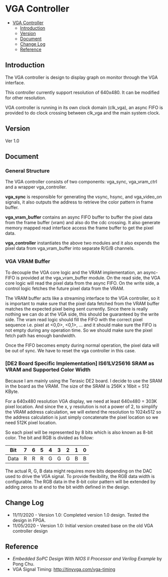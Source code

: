 # VGA Controller

- [VGA Controller](#vga-controller)
  - [Introduction](#introduction)
  - [Version](#version)
  - [Document](#document)
  - [Change Log](#change-log)
  - [Reference](#reference)

## Introduction

The VGA controller is design to display graph on monitor through the VGA interface.

This controller currently support resolution of 640x480. It can be modified for other resolution.

VGA controller is running in its own clock domain (clk_vga), an async FIFO is provided to do clock crossing between clk_vga and the main system clock.

## Version

Ver 1.0

## Document

### General Structure

The VGA controller consists of two components: vga_sync, vga_vram_ctrl and a wrapper vga_controller.

**vga_sync** is responsible for generating the vsync, hsync, and vga_video_on signals, it also outputs the address to retrieve the color pattern in frame buffer.

**vga_vram_buffer** contains an async FIFO buffer to buffer the pixel data from the frame buffer (vram) and also do the cdc crossing. It also generate memory mapped read interface access the frame buffer to get the pixel data.

**vga_controller** instantiates the above two modules and it also expends the pixel data from vga_vram_buffer into separate R/G/B channels.

### VGA VRAM Buffer

To decouple the VGA core logic and the VRAM implementation, an async-FIFO is provided at the vga_vram_buffer module. On the read side, the VGA core logic will read the pixel data from the async FIFO. On the write side, a control logic fetches the future pixel data from the VRAM.

The VRAM buffer acts like a streaming interface to the VGA controller, so it is important to make sure that the pixel data fetched from the VRAM buffer matches the expected pixel being sent currently. Since there is really nothing we can do at the VGA side, this should be guaranteed by the write side. The vram read logic should fill the FIFO with the correct pixel sequence i.e. pixel at <0,0>, <0,1>, ... and it should make sure the FIFO is not empty during any operation time. So we should make sure the pixel fetch path has enough bandwidth.

Once the FIFO becomes empty during normal operation, the pixel data will be out of sync. We have to reset the vga controller in this case.

### [DE2 Board Specific Implementation] IS61LV25616 SRAM as VRAM and Supported Color Width

Because I am mainly using the Terasic DE2 board. I decide to use the SRAM in the board as the VRAM. The size of the SRAM is 256K x 16bit = 512 KByte.

For a 640x480 resolution VGA display, we need at least 640x480 = 303K pixel location. And since the x, y resolution is not a power of 2, to simplify the VRAM address calculation, we will extend the resolution to 1024x512 so the address calculation is just simply concatenate the pixel location
so we need 512K pixel location.

So each pixel will be represented by 8 bits which is also known as 8-bit color. The bit and RGB is divided as follow:

| Bit  | 7   | 6   | 5   | 4   | 3   | 2   | 1   | 0   |
| ---- | --- | --- | --- | --- | --- | --- | --- | --- |
| Data | R   | R   | R   | G   | G   | G   | B   | B   |

The actual R, G, B data might requires more bits depending on the DAC used to drive the VGA signal. To provide flexibility,
the RGB data width is configurable. The RGB data in the 8-bit color pattern will be extended by adding zeros to at end to the bit width defined in the design.

## Change Log

- 11/11/2020 - Version 1.0: Completed version 1.0 design. Tested the design in FPGA.
- 11/05/2020 - Version 1.0: Initial version created base on the old VGA controller design

## Reference

- *Embedded SoPC Design With NIOS II Processor and Verilog Example* by Pong Chu.
- VGA Signal Timing: <http://tinyvga.com/vga-timing>
